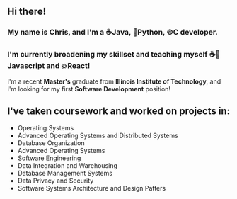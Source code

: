 ## Hi there!

### My name is Chris, and I'm a ☕Java, 🐍Python, ©️C developer. 
### I'm currently broadening my skillset and teaching myself ☕📃Javascript and 💥React! 

I'm a recent **Master's** graduate from **Illinois Institute of Technology**, and I'm looking for my first **Software Development** position! 

## I've taken coursework and worked on projects in:

- Operating Systems
- Advanced Operating Systems and Distributed Systems
- Database Organization
- Advanced Operating Systems
- Software Engineering
- Data Integration and Warehousing
- Database Management Systems
- Data Privacy and Security
- Software Systems Architecture and Design Patters


<!--
**cwszolek2/cwszolek2** is a ✨ _special_ ✨ repository because its `README.md` (this file) appears on your GitHub profile.

Here are some ideas to get you started:

- 🔭 I’m currently working on ...
- 🌱 I’m currently learning ...
- 👯 I’m looking to collaborate on ...
- 🤔 I’m looking for help with ...
- 💬 Ask me about ...
- 📫 How to reach me: ...
- 😄 Pronouns: ...
- ⚡ Fun fact: ...
-->
